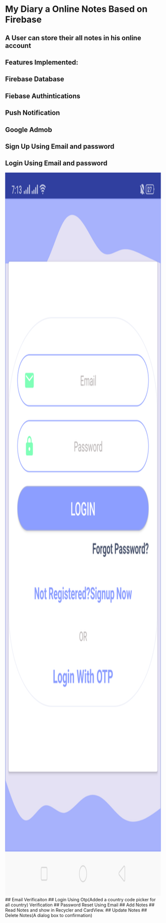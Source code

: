# My Diary a Online Notes Based on Firebase </h5>
## A User can store their all notes in his online account

##  Features Implemented: </h5>
## Firebase Database
## Fiebase Authintications
## Push Notification
## Google Admob
## Sign Up Using Email and password
## Login Using Email and password
<img src="https://github.com/nhbsohel2/My-Diary/blob/master/login.png" width="1080" height="2340">
## Email Verificaiton
## Login Using Otp(Added a country code picker for all country) Verification
## Password Reset Using Email
## Add Notes
## Read Notes and show in Recycler and CardView.
## Update Notes
## Delete Notes(A dialog box to confirmation)
